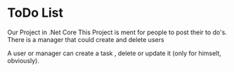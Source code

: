 # ToDo List
Our Project in .Net Core
This Project is ment for people to post their to do's.
There is a manager that could create and delete users

A user or manager can create a task , delete or update it (only for himselt, obviously).

